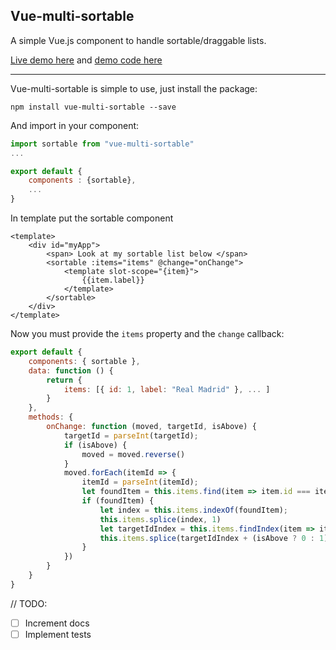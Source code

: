 ## Vue-multi-sortable

A simple Vue.js component to handle sortable/draggable lists.

[Live demo here](https://vue-sortable.herokuapp.com/) and [demo code here](https://github.com/Handit/vue-multi-sortable-example)

------

Vue-multi-sortable is simple to use, just install the package:

```
npm install vue-multi-sortable --save
```

And import in your component:

```javascript
import sortable from "vue-multi-sortable"
...

export default {
	components : {sortable},
 	...
}
```

In template put the sortable component

```vue
<template>
	<div id="myApp">
        <span> Look at my sortable list below </span>
        <sortable :items="items" @change="onChange">
            <template slot-scope="{item}">
                {{item.label}}
            </template>
        </sortable>
    </div>
</template>
```

Now you must provide the `items` property and the `change` callback:

```javascript
export default {
    components: { sortable },
    data: function () {
        return {
            items: [{ id: 1, label: "Real Madrid" }, ... ]
        }
    },
    methods: {
        onChange: function (moved, targetId, isAbove) {
            targetId = parseInt(targetId);
            if (isAbove) {
                moved = moved.reverse()
            }
            moved.forEach(itemId => {
                itemId = parseInt(itemId);
                let foundItem = this.items.find(item => item.id === itemId)
                if (foundItem) {
                    let index = this.items.indexOf(foundItem);
                    this.items.splice(index, 1)
                    let targetIdIndex = this.items.findIndex(item => item.id === targetId);
                    this.items.splice(targetIdIndex + (isAbove ? 0 : 1), 0, foundItem)
                }
            })
        }
    }
}
```

// TODO:

- [ ] Increment docs
- [ ] Implement tests